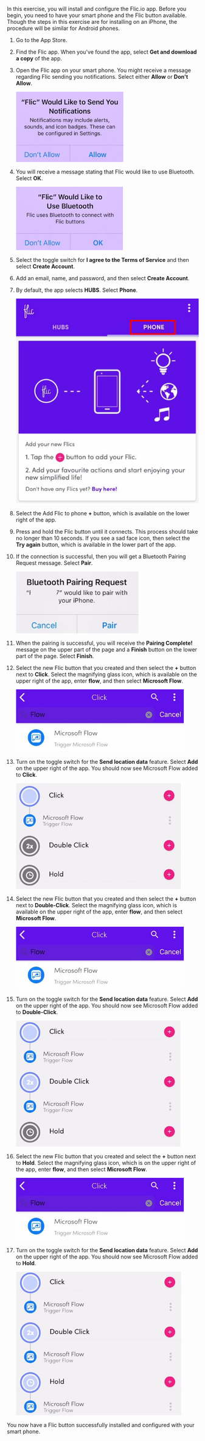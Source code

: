 In this exercise, you will install and configure the Flic.io app. Before you begin, you need to
have your smart phone and the Flic button available. Though the steps in this exercise 
are for installing on an iPhone, the procedure will be similar for Android phones. 

1.  Go to the App Store.

1.  Find the Flic app. When you've found the app, select **Get and download a copy** of the app.

1.  Open the Flic app on your smart phone. You might receive a message regarding Flic sending you notifications. Select either **Allow** or **Don't Allow**.

    ![Flic notification](../media/flic-notification.jpg)

1.  You will receive a message stating that Flic would like to use Bluetooth. Select **OK**.
    
	![Flic bluetooth](../media/flic-bluetooth.jpg)

1.  Select the toggle switch for **I agree to the Terms of Service** and then select **Create Account**.

1.  Add an email, name, and password, and then select **Create Account**.

1.  By default, the app selects **HUBS**. Select **Phone**.

	![Flic phone setting tab](../media/flic-phone-setting-tab.jpg)

1.  Select the Add Flic to phone **+** button, which is available on the lower right of the app.

1.  Press and hold the Flic button until it connects. This process should take no longer than 10 seconds. If you see a sad face icon, then select the **Try again** button, which is available in the lower part of the app.

1. If the connection is successful, then you will get a Bluetooth Pairing Request message. Select **Pair**.

    ![Bluetooth pair request](../media/bluetooth-pair-request.jpg)

1. When the pairing is successful, you will receive the **Pairing Complete!** message on the upper part of the page and a **Finish** button on the lower part of the page. Select **Finish**.

1. Select the new Flic button that you created and then select the **+** button next to **Click**. Select the magnifying glass icon, which is available on the upper right of the app, enter **flow**, and then select **Microsoft Flow**.

    ![Search flow single click](../media/search-flow-single-click.jpg)

1. Turn on the toggle switch for the **Send location data** feature. Select **Add** on the upper right of the app. You should now see Microsoft Flow added to **Click**.

    ![Microsoft flow Click](../media/microsoft-flow-click.jpg)

1. Select the new Flic button that you created and then select the **+** button next to **Double-Click**. Select the magnifying glass icon, which is available on the upper right of the app, enter **flow**, and then select **Microsoft Flow**.

    ![Search flow single click](../media/search-flow-single-click.jpg)

1. Turn on the toggle switch for the **Send location data** feature. Select **Add** on the upper right of the app. You should now see Microsoft Flow added to **Double-Click**.

    ![Microsoft flow double-click added](../media/microsoft-flow-double-click-added.jpg)

1. Select the new Flic button that you created and select the **+** button next to **Hold**. Select the magnifying glass icon, which is on the upper right of the app, enter **flow**, and then select **Microsoft Flow**.

    ![Search flow single click](../media/search-flow-single-click.jpg)

1. Turn on the toggle switch for the **Send location data** feature. Select **Add** on the upper right of the app. You should now see Microsoft Flow added to **Hold**.

    ![Microsoft flow hold click](../media/microsoft-flow-hold-click.jpg)

You now have a Flic button successfully installed and configured with your smart phone.
